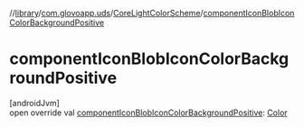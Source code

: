 //[library](../../../index.md)/[com.glovoapp.uds](../index.md)/[CoreLightColorScheme](index.md)/[componentIconBlobIconColorBackgroundPositive](component-icon-blob-icon-color-background-positive.md)

# componentIconBlobIconColorBackgroundPositive

[androidJvm]\
open override val [componentIconBlobIconColorBackgroundPositive](component-icon-blob-icon-color-background-positive.md): [Color](https://developer.android.com/reference/kotlin/androidx/compose/ui/graphics/Color.html)
